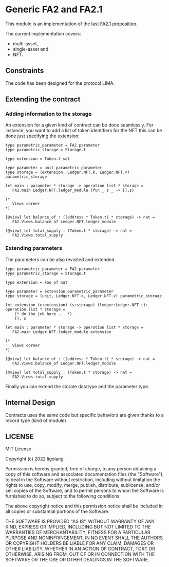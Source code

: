 # Generic FA2 and FA2.1

This module is an implementation of the last [FA2.1 proposition](https://hackmd.io/eOQdbL1MRlW62M6l6Tjp1Q#).

The current implementation covers:
- multi-asset,
- single-asset and
- NFT.

## Constraints

The code has been designed for the protocol LIMA. 

## Extending the contract

### Adding information to the storage

An extension for a given kind of contract can be done seamlessly. For instance, you want to add a 
list of token identifiers for the NFT this can be done just specifying the extension:

```ligolang
type parametric_parameter = FA2.parameter
type parametric_storage = Storage.t

type extension = Token.t set

type parameter = unit parametric_parameter
type storage = (extension, Ledger.NFT.k, Ledger.NFT.v) parametric_storage

let main : parameter * storage -> operation list * storage = 
   FA2.main Ledger.NFT.ledger_module (fun _ s _ -> [],s)

(*
   Views corner
*)

[@view] let balance_of : ((address * Token.t) * storage) -> nat =
   FA2.Views.balance_of Ledger.NFT.ledger_module

[@view] let total_supply : (Token.t * storage) -> nat =
   FA2.Views.total_supply
```

### Extending parameters

The parameters can be also revisited and extended.

```ligolang
type parametric_parameter = FA2.parameter
type parametric_storage = Storage.t

type extension = Foo of nat

type parameter = extension parametric_parameter
type storage = (unit, Ledger.NFT.k, Ledger.NFT.v) parametric_storage

let extension (e:extension) (s:storage) (ledger:Ledger.NFT.t): operation list * storage = 
    (* do the job here ... *)
    [], s

let main : parameter * storage -> operation list * storage = 
   FA2.main Ledger.NFT.ledger_module extension

(*
   Views corner
*)

[@view] let balance_of : ((address * Token.t) * storage) -> nat =
   FA2.Views.balance_of Ledger.NFT.ledger_module

[@view] let total_supply : (Token.t * storage) -> nat =
   FA2.Views.total_supply
```

Finally you can extend the storate datatype and the parameter type.

## Internal Design

Contracts uses the same code but specific behaviors are given thanks to a record type (kind of module)

## LICENSE 

MIT License

Copyright (c) 2022 ligolang

Permission is hereby granted, free of charge, to any person obtaining a copy
of this software and associated documentation files (the "Software"), to deal
in the Software without restriction, including without limitation the rights
to use, copy, modify, merge, publish, distribute, sublicense, and/or sell
copies of the Software, and to permit persons to whom the Software is
furnished to do so, subject to the following conditions:

The above copyright notice and this permission notice shall be included in all
copies or substantial portions of the Software.

THE SOFTWARE IS PROVIDED "AS IS", WITHOUT WARRANTY OF ANY KIND, EXPRESS OR
IMPLIED, INCLUDING BUT NOT LIMITED TO THE WARRANTIES OF MERCHANTABILITY,
FITNESS FOR A PARTICULAR PURPOSE AND NONINFRINGEMENT. IN NO EVENT SHALL THE
AUTHORS OR COPYRIGHT HOLDERS BE LIABLE FOR ANY CLAIM, DAMAGES OR OTHER
LIABILITY, WHETHER IN AN ACTION OF CONTRACT, TORT OR OTHERWISE, ARISING FROM,
OUT OF OR IN CONNECTION WITH THE SOFTWARE OR THE USE OR OTHER DEALINGS IN THE
SOFTWARE.

